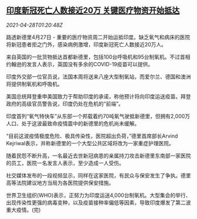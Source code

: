 <!--1619573462000-->
[印度新冠死亡人数接近20万 关键医疗物资开始抵达](https://cn.reuters.com/article/india-pandemic-aid-0427-tues-idCNKBS2CF02X)
------

<div><i>2021-04-28T01:20:48Z</i></div><p>路透新德里4月27日 - 重要的医疗物资周二开始运抵印度。缺乏氧气和病床的医院将新冠患者拒之门外，感染病例激增，印度新冠死亡人数接近20万人。</p><p>来自英国的一批货物抵达首都新德里，包括100台呼吸机和95台制氧机。不过首相约翰逊的发言人表示，英国没有多余的COVID-19疫苗可以提供。</p><p>印度外交部一位官员说，法国本周将送来八座大型制氧站，而爱尔兰、德国和澳洲将提供制氧机和呼吸机。</p><p>美国总统拜登重申美国致力于帮助印度的承诺，称他预计将向印度运送疫苗。拜登政府的高级官员警告说，印度仍处在危机的“前端”。</p><p>印度首列“氧气特快车”从东部一个邦载着约70吨氧气驶抵新德里，但拥有2,000万人口、处于这波最致命疫情震中的新德里的危机尚未缓解。</p><p>“目前这波疫情极度危险、极具传染性，医院超出负荷，”德里首席部长Arvind Kejriwal表示，并称新德里的一个大型公共区域将改为一家重症护理医院。</p><p>随着民怨不断升高，一名最近去世新冠病患的亲属持刀攻击新德里东南部一家医院的员工，医院一名发言人表示，至少造成一人受伤。</p><p>社交媒体发布的一段视频显示，同样在这家医院，有民众与保安发生了争执。德里高等法院建议地方当局为各医院提供保安措施。</p><p>世界卫生组织(WHO)表示，正努力为印度运送4,000台制氧机。大型集会的举行、出现传染性更强的病毒变种，以及疫苗接种率偏低等因素，导致印度爆发了第二波重大疫情。(完)</p>
